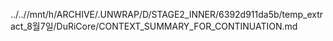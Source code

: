 ../..//mnt/h/ARCHIVE/.UNWRAP/D/STAGE2_INNER/6392d911da5b/temp_extract_8월7일/DuRiCore/CONTEXT_SUMMARY_FOR_CONTINUATION.md